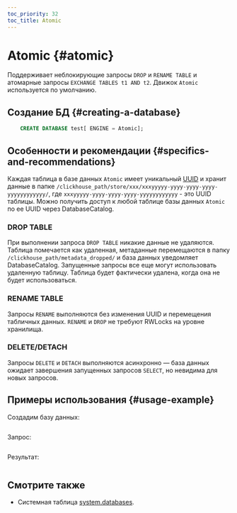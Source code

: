 ```yaml
---
toc_priority: 32
toc_title: Atomic
---
```


# Atomic {#atomic}

Поддерживает неблокирующие запросы `DROP` и `RENAME TABLE` и атомарные запросы `EXCHANGE TABLES t1 AND t2`. Движок `Atomic` используется по умолчанию.

## Создание БД {#creating-a-database}

``` sql
    CREATE DATABASE test[ ENGINE = Atomic];
```

## Особенности и рекомендации {#specifics-and-recommendations}

Каждая таблица в базе данных `Atomic` имеет уникальный [UUID](../../sql-reference/data-types/uuid.md) и хранит данные в папке `/clickhouse_path/store/xxx/xxxyyyyy-yyyy-yyyy-yyyy-yyyyyyyyyyyy/`, где `xxxyyyyy-yyyy-yyyy-yyyy-yyyyyyyyyyyy` - это UUID таблицы. Можно получить доступ к любой таблице базы данных `Atomic` по ее UUID через DatabaseCatalog.

### DROP TABLE

При выполнении запроса `DROP TABLE` никакие данные не удаляются. Таблица помечается как удаленная, метаданные перемещаются в папку `/clickhouse_path/metadata_dropped/` и база данных уведомляет DatabaseCatalog. Запущенные запросы все еще могут использовать удаленную таблицу. Таблица будет фактически удалена, когда она не будет использоваться.

### RENAME TABLE

Запросы `RENAME` выполняются без изменения UUID и перемещения табличных данных. `RENAME` и `DROP` не требуют RWLocks на уровне хранилища.

### DELETE/DETACH

Запросы `DELETE` и `DETACH` выполняются асинхронно — база данных ожидает завершения запущенных запросов `SELECT`, но невидима для новых запросов.

## Примеры использования {#usage-example}

Создадим базу данных:

``` text
```

Запрос:

``` sql
```

Результат:

``` text
```

## Смотрите также

-   Системная таблица [system.databases](../../operations/system-tables/databases.md).
